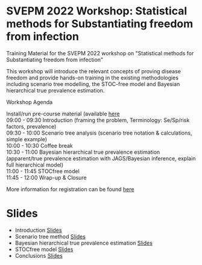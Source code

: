 # SVEPM 2022 Workshop: Statistical methods for Substantiating freedom from infection


Training Material for the SVEPM 2022 workshop on "Statistical methods for Substantiating freedom from infection"

This workshop will introduce the relevant concepts of proving disease freedom and provide hands-on training in the existing methodologies 
including scenario tree modelling, the STOC-free model and Bayesian hierarchical true prevalence estimation.

Workshop Agenda

Install/run pre-course material (available [here](https://drive.google.com/file/d/1GpFfwUhy-dDecGqV4aznwM6DhuC6ykDX/view?usp=sharing) \
09:00 - 09:30 Introduction (framing the problem, Terminology: Se/Sp/risk factors, prevalence)\
09:30 - 10:00 Scenario tree analysis (scenario tree notation & calculations, simple example)\
10:00 - 10:30 Coffee break\
10:30 - 11:00 Bayesian hierarchical true prevalence estimation (apparent/true prevalence estimation with JAGS/Bayesian inference, explain full hierarchical model)\
11:00 - 11:45 STOCfree model\
11:45 - 12:00 Wrap-up & Closure

More information for registration can be found [here](https://svepm2022.org/)


# Slides

- Introduction [Slides](https://github.com/LefMel/SVEPM_2022_wk/blob/main/01_concepts/disease_freedom_concepts.html)
- Scenario tree method [Slides](https://htmlpreview.github.io/?https://github.com/LefMel/SVEPM_2022_wk/blob/main/02_Scenario_tree_method/Scenario-tree-method.html)
- Bayesian hierarchical true prevalence estimation [Slides](https://htmlpreview.github.io/?https://github.com/LefMel/SVEPM_2022_wk/blob/main/03_Bayesian_Hierarchical/bayes_prev.html)
- STOCfree model [Slides](https://github.com/LefMel/SVEPM_2022_wk/blob/main/04_STOCfree/STOCfree_model.html)
- Conclusions [Slides](https://htmlpreview.github.io/?https://github.com/LefMel/SVEPM_2022_wk/blob/main/05_conclusion/Conclusions.html)

